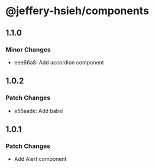# @jeffery-hsieh/components

## 1.1.0

### Minor Changes

- eee66a8: Add accordion component

## 1.0.2

### Patch Changes

- e55aade: Add babel

## 1.0.1

### Patch Changes

- Add Alert component
